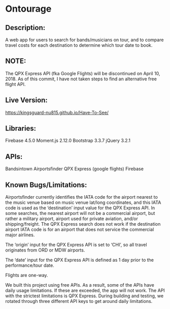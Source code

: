 # Ontourage

## Description: 
A web app for users to search for bands/musicians on tour, and to compare travel costs for each destination to determine which tour date to book.

## NOTE:
The QPX Express API (fka Google Flights) will be discontinued on April 10, 2018. As of this commit, I have not taken steps to find an alternative free flight API.

## Live Version: 
https://kingsguard-nu815.github.io/Have-To-See/

## Libraries:
Firebase 4.5.0
Moment.js 2.12.0
Bootstrap 3.3.7
jQuery 3.2.1

## APIs:
Bandsintown
Airportsfinder
QPX Express (google flights)
Firebase

## Known Bugs/Limitations:
Airportsfinder currently identifies the IATA code for the airport nearest to the music venue based on music venue lat/long coordinates, and this IATA code is used as the ‘destination’ input value for the QPX Express API. In some searches, the nearest airport will not be a commercial airport, but rather a military airport, airport used for private aviation, and/or shipping/freight. The QPX Express search does not work if the destination airport IATA code is for an airport that does not service the commercial major airlines.

The ‘origin’ input for the QPX Express API is set to ‘CHI’, so all travel originates from ORD or MDW airports.

The ‘date’ input for the QPX Express API is defined as 1 day prior to the performance/tour date.

Flights are one-way.

We built this project using free APIs. As a result, some of the APIs have daily usage limitations. If these are exceeded, the app will not work. The API with the strictest limitations is QPX Express. During building and testing, we rotated through three different API keys to get around daily limitations.

